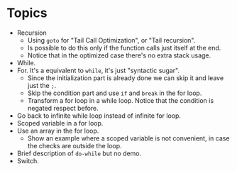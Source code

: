 # Topics

* Recursion
  * Using `goto` for "Tail Call Optimization", or "Tail recursion".
  * Is possible to do this only if the function calls just itself at the end.
  * Notice that in the optimized case there's no extra stack usage.
* While.
* For. It's a equivalent to `while`, it's just "syntactic sugar".
  * Since the initialization part is already done we can skip it and leave just the `;`.
  * Skip the condition part and use `if` and `break` in the for loop.
  * Transform a for loop in a while loop. Notice that the condition is negated respect before.
* Go back to infinite while loop instead of infinite for loop.
* Scoped variable in a for loop.
* Use an array in the for loop.
  * Show an example where a scoped variable is not convenient, in case the checks are outside the loop.
* Brief description of `do-while` but no demo.
* Switch.
